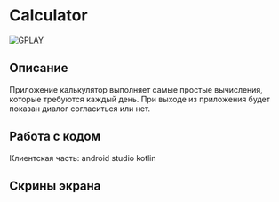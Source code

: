 # Calculator

<a href="https://play.google.com/store/apps/details?id=com.dev_marinov.calculationkotlin"> ![GPLAY](https://user-images.githubusercontent.com/61028366/127751951-1b8e413b-ed07-4582-8550-d56ae601f112.png)
 >></a>
## Описание 
Приложение калькулятор выполняет самые простые вычисления, которые требуются каждый день. 
При выходе из приложения будет показан диалог согласиться или нет.

## Работа с кодом 
Клиентская часть: android studio kotlin

## Скрины экрана 

